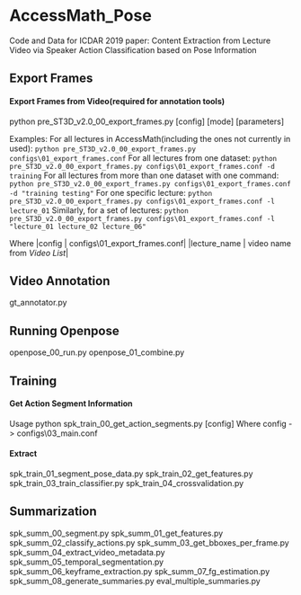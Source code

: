 # AccessMath_Pose
Code and Data for ICDAR 2019 paper: Content Extraction from Lecture Video via Speaker Action Classification based on Pose Information

Export Frames
------
#### Export Frames from Video(required for annotation tools)
  python pre_ST3D_v2.0_00_export_frames.py [config] [mode] [parameters]
  
  
  Examples:
    For all lectures in AccessMath(including the ones not currently in used):
    ```
    python pre_ST3D_v2.0_00_export_frames.py configs\01_export_frames.conf
    ```
    For all lectures from one dataset: 
    ```
    python pre_ST3D_v2.0_00_export_frames.py configs\01_export_frames.conf -d training
    ```
    For all lectures from more than one dataset with one command:
    ```
    python pre_ST3D_v2.0_00_export_frames.py configs\01_export_frames.conf -d "training testing"
    ```
    For one specific lecture:
    ```
    python pre_ST3D_v2.0_00_export_frames.py configs\01_export_frames.conf -l lecture_01
    ```
    Similarly, for a set of lectures:
    ```
    python pre_ST3D_v2.0_00_export_frames.py configs\01_export_frames.conf -l "lecture_01 lecture_02 lecture_06"
    ```
    
       
  Where
    |config | configs\01_export_frames.conf|
    |lecture_name | video name from *Video List*|
  
Video Annotation
------
gt_annotator.py

Running Openpose 
------

openpose_00_run.py
openpose_01_combine.py

Training
------
#### Get Action Segment Information
  Usage
    python spk_train_00_get_action_segments.py [config]
  Where
    config - > configs\03_main.conf
    
#### Extract
  
spk_train_01_segment_pose_data.py
spk_train_02_get_features.py
spk_train_03_train_classifier.py
spk_train_04_crossvalidation.py

Summarization
------
spk_summ_00_segment.py
spk_summ_01_get_features.py
spk_summ_02_classify_actions.py
spk_summ_03_get_bboxes_per_frame.py
spk_summ_04_extract_video_metadata.py
spk_summ_05_temporal_segmentation.py
spk_summ_06_keyframe_extraction.py
spk_summ_07_fg_estimation.py
spk_summ_08_generate_summaries.py
eval_multiple_summaries.py
